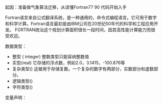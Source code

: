 起因：准备做气象算法迁移，从读懂Fortran77 90 代码开始入手

Fortran语言来自公式翻译系统，是一种通用的，命令式编程语言。它可用于数字和科学计算。Fortran语言最初是由IBM公司在20世纪50年代的科学和工程应用开发。 FORTRAN统治这个规划计算面积很长一段时间，因其高性能计算能力而很受欢迎。

数据类型：

* 整型 \( integer\) 整数类型只能容纳整数值
* 实型\(real\) 它存储的浮点数，例如2.0，3.1415，-100.876等
* 复杂类型\(\)  这被用于存储复数。一个复杂的数字有两部分，实数部分和虚数部分。
* 逻辑类型\(\) 
* 字符类型\(\)

变量声明：

